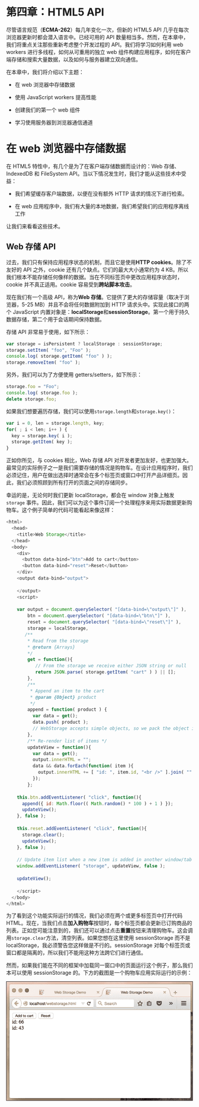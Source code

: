 # 第四章：HTML5 API

尽管语言规范（**ECMA-262**）每几年变化一次，但新的 HTML5 API 几乎在每次浏览器更新时都会潜入语言中。已经可用的 API 数量相当多。然而，在本章中，我们将重点关注那些重新考虑整个开发过程的 API。我们将学习如何利用 web workers 进行多线程，如何从可重用的独立 web 组件构建应用程序，如何在客户端存储和搜索大量数据，以及如何与服务器建立双向通信。

在本章中，我们将介绍以下主题：

+   在 web 浏览器中存储数据

+   使用 JavaScript workers 提高性能

+   创建我们的第一个 web 组件

+   学习使用服务器到浏览器通信通道

# 在 web 浏览器中存储数据

在 HTML5 特性中，有几个是为了在客户端存储数据而设计的：Web 存储、IndexedDB 和 FileSystem API。当以下情况发生时，我们才能从这些技术中受益：

+   我们希望缓存客户端数据，以便在没有额外 HTTP 请求的情况下进行检索。

+   在 web 应用程序中，我们有大量的本地数据，我们希望我们的应用程序离线工作

让我们来看看这些技术。

## Web 存储 API

过去，我们只有保持应用程序状态的机制，而且它是使用**HTTP cookies**。除了不友好的 API 之外，cookie 还有几个缺点。它们的最大大小通常约为 4 KB。所以我们根本不能存储任何像样的数据。当在不同标签页中更改应用程序状态时，cookie 并不真正适用。cookie 容易受到**跨站脚本攻击**。

现在我们有一个高级 API，称为**Web 存储**。它提供了更大的存储容量（取决于浏览器，5-25 MB）并且不会将任何数据附加到 HTTP 请求头中。实现此接口的两个 JavaScript 内置对象是：**localStorage**和**sessionStorage**。第一个用于持久数据存储，第二个用于会话期间保持数据。

存储 API 非常易于使用，如下所示：

```js
var storage = isPersistent ? localStorage : sessionStorage;
storage.setItem( "foo", "Foo" );
console.log( storage.getItem( "foo" ) );
storage.removeItem( "foo" );
```

另外，我们可以为了方便使用 getters/setters，如下所示：

```js
storage.foo = "Foo";
console.log( storage.foo );
delete storage.foo;
```

如果我们想要遍历存储，我们可以使用`storage.length`和`storage.key()`：

```js
var i = 0, len = storage.length, key;
for( ; i < len; i++ ) {
  key = storage.key( i );
  storage.getItem( key );
}
```

正如你所见，与 cookies 相比，Web 存储 API 对开发者更加友好，也更加强大。最常见的实际例子之一是我们需要存储的情况是购物车。在设计应用程序时，我们必须记住，用户在做出选择时通常会在多个标签页或窗口中打开产品详细页。因此，我们必须照顾到所有打开的页面之间的存储同步。

幸运的是，无论何时我们更新 localStorage，都会在 window 对象上触发 `storage` 事件。因此，我们可以为这个事件订阅一个处理程序来用实际数据更新购物车。这个例子简单的代码可能看起来像这样：

```js
<html>
  <head>
    <title>Web Storage</title>
  </head>
  <body>
    <div>
      <button data-bind="btn">Add to cart</button>
      <button data-bind="reset">Reset</button>
    </div>
    <output data-bind="output">

    </output>
    <script>

    var output = document.querySelector( "[data-bind=\"output\"]" ),
        btn = document.querySelector( "[data-bind=\"btn\"]" ),
        reset = document.querySelector( "[data-bind=\"reset\"]" ),
        storage = localStorage,
       /**
        * Read from the storage
        * @return {Arrays}
        */
        get = function(){
           // From the storage we receive either JSON string or null
           return JSON.parse( storage.getItem( "cart" ) ) || [];
        },
        /**
         * Append an item to the cart
         * @param {Object} product
         */
        append = function( product ) {
          var data = get();
          data.push( product );
          // WebStorage accepts simple objects, so we pack the object into JSON string         storage.setItem( "cart", JSON.stringify( data ) );
        },
        /** Re-render list of items */
        updateView = function(){
          var data = get();
          output.innerHTML = "";
          data && data.forEach(function( item ){
            output.innerHTML += [ "id: ", item.id, "<br />" ].join( "" );
          });
        };

    this.btn.addEventListener( "click", function(){
      append({ id: Math.floor(( Math.random() * 100 ) + 1 ) });
      updateView();
    }, false );

    this.reset.addEventListener( "click", function(){
      storage.clear();
      updateView();
    }, false );

    // Update item list when a new item is added in another window/tab
    window.addEventListener( "storage", updateView, false );

    updateView();

    </script>
  </body>
</html>
```

为了看到这个功能实际运行的情况，我们必须在两个或更多标签页中打开代码 HTML。现在，当我们点击**加入购物车**按钮时，每个标签页都会更新已订购商品的列表。正如您可能注意到的，我们还可以通过点击**重置**按钮来清理购物车。这会调用`storage.clear`方法，清空列表。如果您想在这里使用 sessionStorage 而不是 localStorage，我必须警告您这样做是不行的。sessionStorage 对每个标签页或窗口都是隔离的，所以我们不能用这种方法跨它们进行通信。

然而，如果我们能在不同的框架中加载同一窗口中的页面运行这个例子，那么我们本可以使用 sessionStorage 的。下方的截图是一个购物车应用实际运行的示例：

![Web Storage API](img/00008.jpeg)
